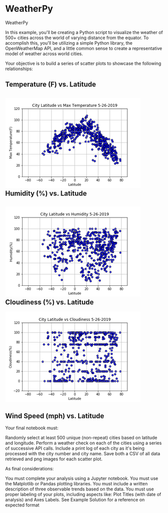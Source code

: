 # WeatherPy


WeatherPy

In this example, you'll be creating a Python script to visualize the weather of 500+ cities across the world of varying distance from the equator. To accomplish this, you'll be utilizing a simple Python library, the OpenWeatherMap API, and a little common sense to create a representative model of weather across world cities.

Your objective is to build a series of scatter plots to showcase the following relationships:


Temperature (F) vs. Latitude
------------
![Image description](https://github.com/Ghernandez1991/Python-API-homework/blob/master/City%20Latitude%20and%20Maxtemp.png)
Humidity (%) vs. Latitude
----------
![Image description](https://github.com/Ghernandez1991/Python-API-homework/blob/master/City%20Latitude%20and%20humidity.png)
Cloudiness (%) vs. Latitude
-------------
![Image description](https://github.com/Ghernandez1991/Python-API-homework/blob/master/City%20Latitude%20and%20Cloudiness.png)

Wind Speed (mph) vs. Latitude
-----------


Your final notebook must:


Randomly select at least 500 unique (non-repeat) cities based on latitude and longitude.
Perform a weather check on each of the cities using a series of successive API calls.
Include a print log of each city as it's being processed with the city number and city name.
Save both a CSV of all data retrieved and png images for each scatter plot.


As final considerations:


You must complete your analysis using a Jupyter notebook.
You must use the Matplotlib or Pandas plotting libraries.
You must include a written description of three observable trends based on the data.
You must use proper labeling of your plots, including aspects like: Plot Titles (with date of analysis) and Axes Labels.
See Example Solution for a reference on expected format
